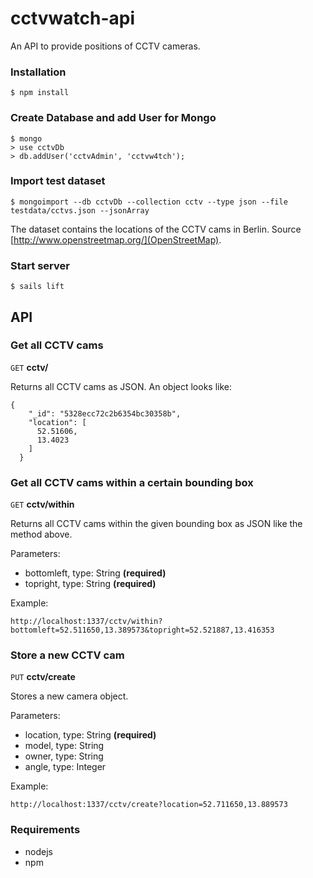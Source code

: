# cctvwatch-api

An API to provide positions of CCTV cameras.

### Installation
```
$ npm install
```

### Create Database and add User for Mongo
```
$ mongo
> use cctvDb
> db.addUser('cctvAdmin', 'cctvw4tch');
```

### Import test dataset
```
$ mongoimport --db cctvDb --collection cctv --type json --file testdata/cctvs.json --jsonArray
```

The dataset contains the locations of the CCTV cams in Berlin. Source [http://www.openstreetmap.org/](OpenStreetMap).

### Start server
```
$ sails lift
```


## API

### Get all CCTV cams

```GET``` **cctv/** 

Returns all CCTV cams as JSON. An object looks like:

```
{
    "_id": "5328ecc72c2b6354bc30358b",
    "location": [
      52.51606,
      13.4023
    ]
  }
```

### Get all CCTV cams within a certain bounding box

```GET``` **cctv/within** 

Returns all CCTV cams within the given bounding box as JSON like the method above.

Parameters:

*   bottomleft, type: String **(required)**
*   topright, type: String **(required)**

Example:

```
http://localhost:1337/cctv/within?bottomleft=52.511650,13.389573&topright=52.521887,13.416353
```

### Store a new CCTV cam

```PUT``` **cctv/create**

Stores a new camera object.

Parameters:
*   location, type: String **(required)**
*   model, type: String
*   owner, type: String
*   angle, type: Integer

Example:

```
http://localhost:1337/cctv/create?location=52.711650,13.889573
```


### Requirements

*   nodejs
*   npm
